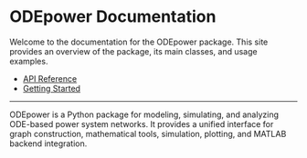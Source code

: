 # ODEpower Documentation

Welcome to the documentation for the ODEpower package. This site provides an overview of the package, its main classes, and usage examples.

- [API Reference](api/)
- [Getting Started](getting_started.md)

---

ODEpower is a Python package for modeling, simulating, and analyzing ODE-based power system networks. It provides a unified interface for graph construction, mathematical tools, simulation, plotting, and MATLAB backend integration.

